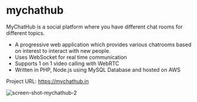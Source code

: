 # mychathub
MyChatHub is a social platform where you have different chat rooms for different topics.

* A progressive web application which provides
various chatrooms based on interest to interact
with new people.
* Uses WebSocket for real time communication
* Supports 1 on 1 video calling with WebRTC
* Written in PHP, Node.js using MySQL Database
and hosted on AWS

Project URL: https://mychathub.in

![screen-shot-mychathub-2](https://user-images.githubusercontent.com/22790904/176937845-7beddf61-9230-4257-b266-3ca008f36557.PNG)

